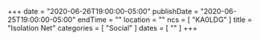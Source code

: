 +++
date = "2020-06-26T19:00:00-05:00"
publishDate = "2020-06-25T19:00:00-05:00"
endTime = ""
location = ""
ncs = [ "KA0LDG" ]
title = "Isolation Net"
categories = [ "Social" ]
dates = [ "" ]
+++
